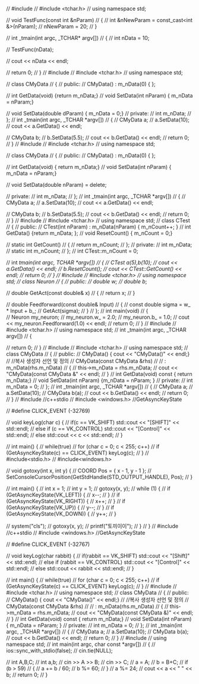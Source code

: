 // #include <iostream>
// #include <tchar.h>
// using namespace std;


// void TestFunc(const int &nParam)
// {
//     int &nNewParam = const_cast<int &>(nParam);
//     nNewParam = 20;
// }

// int _tmain(int argc, _TCHAR* argv[])
// {
//     int nData = 10;

//     TestFunc(nData);

//     cout << nData << endl;

//     return 0;
// }
// #include <iostream>
// #include <tchar.h>
// using namespace std;

// class CMyData
// {
// public:
//     CMyData() : m_nData(0) { };

//     int GetData(void) {return m_nData;}
//     void SetData(int nParam) { m_nData = nParam;}

//     void SetData(double dParam) { m_nData = 0;}
// private:
//     int m_nData;
// };
// int _tmain(int argc, _TCHAR *argv[])
// {
//     CMyData a;
//     a.SetData(10);
//     cout << a.GetData() << endl;

//     CMyData b;
//     b.SetData(5.5);
//     cout << b.GetData() << endl;
//     return 0;
// }
// #include <iostream>
// #include <tchar.h>
// using namespace std;

// class CMyData
// {
// public:
//     CMyData() : m_nData(0) { };

//     int GetData(void) { return m_nData;}
//     void SetData(int nParam) { m_nData = nParam;}

//     void SetData(double nParam) = delete;

// private:
//     int m_nData;
// };
// int _tmain(int argc, _TCHAR *argv[])
// {
//     CMyData a;
//     a.SetData(10);
//     cout << a.GetData() << endl;

//     CMyData b;
//     b.SetData(5.5);
//     cout << b.GetData() << endl;
//     return 0;
// }
// #include <iostream>
// #include <tchar.h>
// using namespace std;
// class CTest
// {
// public:
//     CTest(int nParam) : m_nData(nParam) { m_nCount++; }
//     int GetData() {return m_nData; };
//     void ResetCount() { m_nCount = 0;}

//     static int GetCount()
//     {
//         return m_nCount;
//     };
// private:
//     int m_nData;
//     static int m_nCount;
// };
// int CTest::m_nCount = 0;

// int _tmain(int argc, _TCHAR *argv[])
// {
//     CTest a(5),b(10);
//     cout << a.GetData() << endl;
//     b.ResetCount();
//     cout << CTest::GetCount() << endl;
//     return 0;
// }
// #include <iostream>
// #include <tchar.h>
// using namespace std;
// class Neuron
// {
//     public:
//     double w_;
//     double b_;
    
//     double GetAct(const double& x)
//     {
//         return x;
//     }

//     double Feedforward(const double& Input)
//     {
//         const double sigma = w_ * Input + b_;
//         GetAct(sigma);
//     }
// };
// int main(void)
// {   
//     Neuron my_neuron;
//     my_neuron.w_ = 2.0;
//     my_neuron.b_ = 1.0;
//     cout << my_neuron.Feedforward(1.0) << endl;
//     return 0;
// }
// #include <iostream>
// #include <tchar.h>
// using namespace std;
// int _tmain(int argc, _TCHAR argv[])
// {
    
//     return 0;
// }
// #include <iostream>
// #include <tchar.h>
// using namespace std;
// class CMyData
// {
// public:
//     CMyData() { cout << "CMyData()" << endl;}
//     //복사 생성자 선언 및 정의
//     CMyData(const CMyData &rhs)
//         // : m_nData(rhs.m_nData)
//         {
//             this->m_nData = rhs.m_nData;
//             cout << "CMyData(const CMyData &" << endl;
//         }
//     int GetData(void) const { return m_nData;}
//     void SetData(int nParam) {m_nData = nParam; }
// private:
//     int m_nData = 0;
// };
// int _tmain(int argc, _TCHAR *argv[])
// {
//     CMyData a;
//     a.SetData(10);
//     CMyData b(a);
//     cout << b.GetData() << endl;
//     return 0;
// }
// #include <iostream> //c++stdio
// #include <windows.h> //GetAsyncKeyState

// #define CLICK_EVENT (-32769)

// void keyLog(char c) {
// 	if(c == VK_SHIFT) std::cout << "[SHIFT]" << std::endl;
// 	else if (c == VK_CONTROL) std::cout << "[Control]" << std::endl;
// 	else std::cout << c << std::endl;
// }

// int main() {
// 	while(true)
// 		for (char c = 0; c < 255; c++)
// 			if (GetAsyncKeyState(c) == CLICK_EVENT) keyLog(c);
// }
// #include<stdio.h>
// #include<windows.h>

// void gotoxy(int x, int y) {
//     COORD Pos = { x - 1, y - 1 };
//     SetConsoleCursorPosition(GetStdHandle(STD_OUTPUT_HANDLE), Pos);
// }

// int main() {
//     int x = 1;
//     int y = 1;
//     gotoxy(x, y);
//     while (1) {
//         if (GetAsyncKeyState(VK_LEFT)) { 
//             x--;
//         }
//         if (GetAsyncKeyState(VK_RIGHT)) { 
//             x++;
//         }
//         if (GetAsyncKeyState(VK_UP)) { 
//             y--;
//         }
//         if (GetAsyncKeyState(VK_DOWN)) { 
//             y++;
//         }
        
//         system("cls");
//         gotoxy(x, y);
//         printf("토끼이이");
//     }
// }
// #include <iostream> //c++stdio
// #include <windows.h> //GetAsyncKeyState

// #define CLICK_EVENT (-32767)

// void keyLog(char rabbit) {
// 	if(rabbit == VK_SHIFT) std::cout << "[Shift]" << std::endl;
// 	else if (rabbit == VK_CONTROL) std::cout << "[Control]" << std::endl;
// 	else std::cout << rabbit << std::endl;
// }

// int main() {
// 	while(true)
// 		for (char c = 0; c < 255; c++)
// 			if (GetAsyncKeyState(c) == CLICK_EVENT) keyLog(c);
// }
// #include <iostream>
// #include <tchar.h>
// using namespace std;
// class CMyData
// {
// public:
//     CMyData() { cout << "CMyData()" << endl;}
//     //복사 생성자 선언 및 정의
//     CMyData(const CMyData &rhs)
//         // : m_nData(rhs.m_nData)
//         {
//             this->m_nData = rhs.m_nData;
//             cout << "CMyData(const CMyData &)" << endl;
//         }
//     int GetData(void) const { return m_nData;}
//     void SetData(int nParam) { m_nData = nParam; }
// private:
//     int m_nData = 0;
// };
// int _tmain(int argc, _TCHAR *argv[])
// {
//     CMyData a;
//     a.SetData(10);
//     CMyData b(a);
//     cout << b.GetData() << endl;
//     return 0;
// }
// #include <iostream>
// using namespace std;
// int main(int argc, char const *argv[])
// {
//     ios::sync_with_stdio(false);
//     cin.tie(NULL);

//     int A,B,C;
//     int a,b;
//     cin >> A >> B;
//     cin >> C;
//     a = A;
//     b = B+C;
//     if (b > 59)
//     {
//         a += b / 60;
//         b %= 60;
//     }
//     a %= 24;
//     cout << a << " " << b;
//     return 0;
// }
